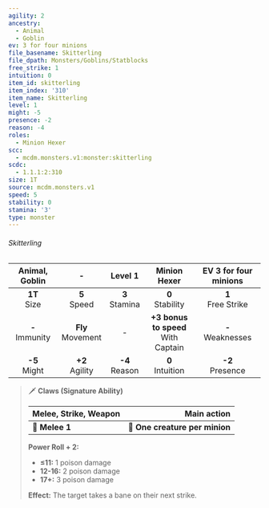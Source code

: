 ```yaml
---
agility: 2
ancestry:
  - Animal
  - Goblin
ev: 3 for four minions
file_basename: Skitterling
file_dpath: Monsters/Goblins/Statblocks
free_strike: 1
intuition: 0
item_id: skitterling
item_index: '310'
item_name: Skitterling
level: 1
might: -5
presence: -2
reason: -4
roles:
  - Minion Hexer
scc:
  - mcdm.monsters.v1:monster:skitterling
scdc:
  - 1.1.1:2:310
size: 1T
source: mcdm.monsters.v1
speed: 5
stability: 0
stamina: '3'
type: monster
---
```


###### Skitterling

|   Animal, Goblin    |           -           |      Level 1       |              Minion Hexer               | EV 3 for four minions  |
| :-----------------: | :-------------------: | :----------------: | :-------------------------------------: | :--------------------: |
|  **1T**<br/> Size   |   **5**<br/> Speed    | **3**<br/> Stamina |          **0**<br/> Stability           | **1**<br/> Free Strike |
| **-**<br/> Immunity | **Fly**<br/> Movement |         -          | **+3 bonus to speed**<br/> With Captain | **-**<br/> Weaknesses  |
|  **-5**<br/> Might  |  **+2**<br/> Agility  | **-4**<br/> Reason |          **0**<br/> Intuition           |  **-2**<br/> Presence  |

<!-- -->
> 🗡 **Claws (Signature Ability)**
>
> | **Melee, Strike, Weapon** |                **Main action** |
> | ------------------------- | -----------------------------: |
> | **📏 Melee 1**            | **🎯 One creature per minion** |
>
> **Power Roll + 2:**
>
> - **≤11:** 1 poison damage
> - **12-16:** 2 poison damage
> - **17+:** 3 poison damage
>
> **Effect:** The target takes a bane on their next strike.
